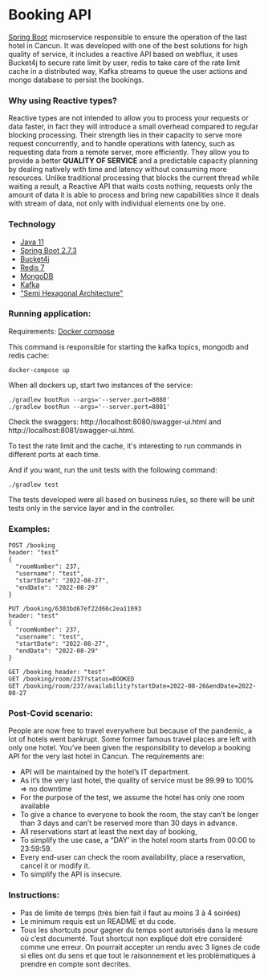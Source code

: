 # Booking API

[Spring Boot](http://projects.spring.io/spring-boot/) microservice responsible to ensure the operation of the last hotel
in Cancun.
It was developed with one of the best solutions for high quality of service, it includes a reactive API based on 
webflux, it uses Bucket4j to secure rate limit by user, redis to take care of the rate limit cache in a distributed way, 
Kafka streams to queue the user actions and mongo database to persist the bookings.

### Why using Reactive types?
Reactive types are not intended to allow you to process your requests or data faster, in fact they will introduce a
small overhead compared to regular blocking processing. Their strength lies in their capacity to serve more request
concurrently, and to handle operations with latency, such as requesting data from a remote server, more efficiently.
They allow you to provide a better **QUALITY OF SERVICE** and a predictable capacity planning by dealing natively with time
and latency without consuming more resources. Unlike traditional processing that blocks the current thread while waiting
a result, a Reactive API that waits costs nothing, requests only the amount of data it is able to process and bring new
capabilities since it deals with stream of data, not only with individual elements one by one.

### Technology
* [Java 11](https://docs.oracle.com/en/java/javase/11/)
* [Spring Boot 2.7.3](https://spring.io/projects/spring-boot)
* [Bucket4j](https://github.com/bucket4j/bucket4j)
* [Redis 7](https://redis.com/)
* [MongoDB](https://www.mongodb.com/)
* [Kafka](https://kafka.apache.org/)
* ["Semi Hexagonal Architecture"](https://www.baeldung.com/hexagonal-architecture-ddd-spring)
  
### Running application:
Requirements: [Docker compose](https://docs.docker.com/compose/install/)

This command is responsible for starting the kafka topics, mongodb and redis cache:
```` 
docker-compose up
````

When all dockers up, start two instances of the service:
````
./gradlew bootRun --args='--server.port=8080'
./gradlew bootRun --args='--server.port=8081'
````
Check the swaggers: http://localhost:8080/swagger-ui.html and http://localhost:8081/swagger-ui.html.

To test the rate limit and the cache, it's interesting to run commands in different ports at each time.

And if you want, run the unit tests with the following command:
````
./gradlew test
````

The tests developed were all based on business rules, so there will be unit tests only in the service layer and in
the controller.

### Examples:
````
POST /booking
header: "test"
{
  "roomNumber": 237,
  "username": "test",
  "startDate": "2022-08-27",
  "endDate": "2022-08-29"
}

PUT /booking/6303bd67ef22d66c2ea11693
header: "test"
{
  "roomNumber": 237,
  "username": "test",
  "startDate": "2022-08-27",
  "endDate": "2022-08-29"
}

GET /booking header: "test"
GET /booking/room/237?status=BOOKED
GET /booking/room/237/availability?startDate=2022-08-26&endDate=2022-08-27
````

### Post-Covid scenario:
People are now free to travel everywhere but because of the pandemic, a lot of hotels went
bankrupt. Some former famous travel places are left with only one hotel.
You’ve been given the responsibility to develop a booking API for the very last hotel in Cancun.
The requirements are:
- API will be maintained by the hotel’s IT department.
- As it’s the very last hotel, the quality of service must be 99.99 to 100% => no downtime
- For the purpose of the test, we assume the hotel has only one room available
- To give a chance to everyone to book the room, the stay can’t be longer than 3 days and
  can’t be reserved more than 30 days in advance.
- All reservations start at least the next day of booking,
- To simplify the use case, a “DAY’ in the hotel room starts from 00:00 to 23:59:59.
- Every end-user can check the room availability, place a reservation, cancel it or modify it.
- To simplify the API is insecure.

### Instructions:
- Pas de limite de temps (très bien fait il faut au moins 3 à 4 soirées)
- Le minimum requis est un README et du code.
- Tous les shortcuts pour gagner du temps sont autorisés dans la mesure où c’est
  documenté. Tout shortcut non expliqué doit etre consideré comme une erreur. On
  pourrait accepter un rendu avec 3 lignes de code si elles ont du sens et que tout le
  raisonnement et les problèmatiques à prendre en compte sont decrites. 
